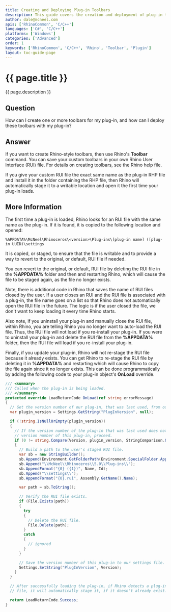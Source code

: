 ```yaml
---
title: Creating and Deploying Plug-in Toolbars
description: This guide covers the creation and deployment of plug-in toolbars.
author: dale@mcneel.com
apis: ['RhinoCommon', 'C/C++']
languages: ['C#', 'C/C++']
platforms: ['Windows']
categories: ['Advanced']
order: 1
keywords: ['RhinoCommon', 'C/C++', 'Rhino', 'Toolbar', 'Plugin']
layout: toc-guide-page
---
```


# {{ page.title }}

{{ page.description }}

## Question

How can I create one or more toolbars for my plug-in, and how can I deploy these toolbars with my plug-in?

## Answer

If you want to create Rhino-style toolbars, then use Rhino's **Toolbar** command. You can save your custom toolbars in your own Rhino User Interface (RUI) file. For details on creating toolbars, see the Rhino help file.

If you give your custom RUI file the exact same name as the plug-in RHP file and install it in the folder containing the RHP file, then Rhino will automatically stage it to a writable location and open it the first time your plug-in loads.

## More Information

The first time a plug-in is loaded, Rhino looks for an RUI file with the same name as the plug-in. If it is found, it is copied to the following location and opened:

```
%APPDATA%\McNeel\Rhinoceros\<version>\Plug-ins\[plug-in name] ([plug-in UUID)\settings
```

It is copied, or staged, to ensure that the file is writable and to provide a way to revert to the original, or default, RUI file if needed.

You can revert to the original, or default, RUI file by deleting the RUI file in the **%APPDATA%** folder and then and restarting Rhino, which will cause the file to be staged again, as the file no longer exists.

Note, there is additional code in Rhino that saves the name of RUI files closed by the user. If a user closes an RUI and the RUI file is associated with a plug-in, the file name goes on a list so that Rhino does not automatically open the RUI file in the future. The logic is if the user closed the file, we don't want to keep loading it every time Rhino starts.

Also note, if you uninstall your plug-in and manually close the RUI file, within Rhino, you are telling Rhino you no longer want to auto-load the RUI file. Thus, the RUI file will not load if you re-install your plug-in. If you were to uninstall your plug-in and delete the RUI file from the **%APPDATA%** folder, then the RUI file will load if you re-install your plug-in.

Finally, if you update your plug-in, Rhino will not re-stage the RUI file because it already exists. You can get Rhino to re-stage the RUI file by deleting it in **%APPDATA%** and restarting which will cause Rhino to copy the file again since it no longer exists. This can be done programmatically by adding the following code to your plug-in object's **OnLoad** override.

```cs
/// <summary>
/// Called when the plug-in is being loaded.
/// </summary>
protected override LoadReturnCode OnLoad(ref string errorMessage)
{
  // Get the version number of our plug-in, that was last used, from our settings file.
  var plugin_version = Settings.GetString("PlugInVersion", null);

  if (!string.IsNullOrEmpty(plugin_version))
  {
    // If the version number of the plug-in that was last used does not match the
    // version number of this plug-in, proceed.
    if (0 != string.Compare(Version, plugin_version, StringComparison.OrdinalIgnoreCase))
    {
      // Build a path to the user's staged RUI file.
      var sb = new StringBuilder();
      sb.Append(Environment.GetFolderPath(Environment.SpecialFolder.ApplicationData));
      sb.Append("\\McNeel\\Rhinoceros\\5.0\\Plug-ins\\");
      sb.AppendFormat("{0} ({1})", Name, Id);
      sb.Append("\\settings\\");
      sb.AppendFormat("{0}.rui", Assembly.GetName().Name);

      var path = sb.ToString();

      // Verify the RUI file exists.
      if (File.Exists(path))
      {
        try
        {
          // Delete the RUI file.
          File.Delete(path);
        }
        catch
        {
          // ignored
        }
      }

      // Save the version number of this plug-in to our settings file.
      Settings.SetString("PlugInVersion", Version);
    }
  }

  // After successfully loading the plug-in, if Rhino detects a plug-in RUI
  // file, it will automatically stage it, if it doesn't already exist.

  return LoadReturnCode.Success;
}
```


